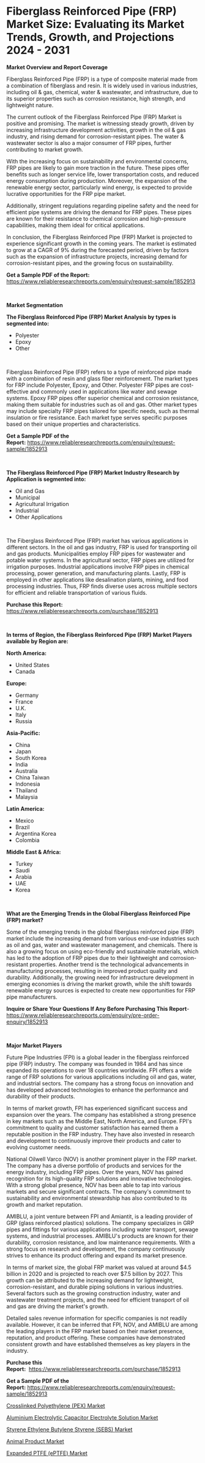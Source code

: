 <p><h1>Fiberglass Reinforced Pipe (FRP) Market Size: Evaluating its Market Trends, Growth, and Projections 2024 - 2031</h1></p><p><strong>Market Overview and Report Coverage</strong></p>
<p><p>Fiberglass Reinforced Pipe (FRP) is a type of composite material made from a combination of fiberglass and resin. It is widely used in various industries, including oil & gas, chemical, water & wastewater, and infrastructure, due to its superior properties such as corrosion resistance, high strength, and lightweight nature.</p><p>The current outlook of the Fiberglass Reinforced Pipe (FRP) Market is positive and promising. The market is witnessing steady growth, driven by increasing infrastructure development activities, growth in the oil & gas industry, and rising demand for corrosion-resistant pipes. The water & wastewater sector is also a major consumer of FRP pipes, further contributing to market growth.</p><p>With the increasing focus on sustainability and environmental concerns, FRP pipes are likely to gain more traction in the future. These pipes offer benefits such as longer service life, lower transportation costs, and reduced energy consumption during production. Moreover, the expansion of the renewable energy sector, particularly wind energy, is expected to provide lucrative opportunities for the FRP pipe market.</p><p>Additionally, stringent regulations regarding pipeline safety and the need for efficient pipe systems are driving the demand for FRP pipes. These pipes are known for their resistance to chemical corrosion and high-pressure capabilities, making them ideal for critical applications.</p><p>In conclusion, the Fiberglass Reinforced Pipe (FRP) Market is projected to experience significant growth in the coming years. The market is estimated to grow at a CAGR of 9% during the forecasted period, driven by factors such as the expansion of infrastructure projects, increasing demand for corrosion-resistant pipes, and the growing focus on sustainability.</p></p>
<p><strong>Get a Sample PDF of the Report:</strong> <a href="https://www.reliableresearchreports.com/enquiry/request-sample/1852913">https://www.reliableresearchreports.com/enquiry/request-sample/1852913</a></p>
<p>&nbsp;</p>
<p><strong>Market Segmentation</strong></p>
<p><strong>The Fiberglass Reinforced Pipe (FRP) Market Analysis by types is segmented into:</strong></p>
<p><ul><li>Polyester</li><li>Epoxy</li><li>Other</li></ul></p>
<p>&nbsp;</p>
<p><p>Fiberglass Reinforced Pipe (FRP) refers to a type of reinforced pipe made with a combination of resin and glass fiber reinforcement. The market types for FRP include Polyester, Epoxy, and Other. Polyester FRP pipes are cost-effective and commonly used in applications like water and sewage systems. Epoxy FRP pipes offer superior chemical and corrosion resistance, making them suitable for industries such as oil and gas. Other market types may include specialty FRP pipes tailored for specific needs, such as thermal insulation or fire resistance. Each market type serves specific purposes based on their unique properties and characteristics.</p></p>
<p><strong>Get a Sample PDF of the Report:</strong>&nbsp;<a href="https://www.reliableresearchreports.com/enquiry/request-sample/1852913">https://www.reliableresearchreports.com/enquiry/request-sample/1852913</a></p>
<p>&nbsp;</p>
<p><strong>The Fiberglass Reinforced Pipe (FRP) Market Industry Research by Application is segmented into:</strong></p>
<p><ul><li>Oil and Gas</li><li>Municipal</li><li>Agricultural Irrigation</li><li>Industrial</li><li>Other Applications</li></ul></p>
<p>&nbsp;</p>
<p><p>The Fiberglass Reinforced Pipe (FRP) market has various applications in different sectors. In the oil and gas industry, FRP is used for transporting oil and gas products. Municipalities employ FRP pipes for wastewater and potable water systems. In the agricultural sector, FRP pipes are utilized for irrigation purposes. Industrial applications involve FRP pipes in chemical processing, power generation, and manufacturing plants. Lastly, FRP is employed in other applications like desalination plants, mining, and food processing industries. Thus, FRP finds diverse uses across multiple sectors for efficient and reliable transportation of various fluids.</p></p>
<p><strong>Purchase this Report:</strong>&nbsp; <a href="https://www.reliableresearchreports.com/purchase/1852913">https://www.reliableresearchreports.com/purchase/1852913</a></p>
<p>&nbsp;</p>
<p><strong>In terms of Region, the Fiberglass Reinforced Pipe (FRP) Market Players available by Region are:</strong></p>
<p>
    <p> <strong> North America: </strong>
        <ul>
            <li>United States</li>
            <li>Canada</li>
        </ul>
        </p> 
    <p> <strong> Europe: </strong>
        <ul>
            <li>Germany</li>
            <li>France</li>
            <li>U.K.</li>
            <li>Italy</li>
            <li>Russia</li>
        </ul>
        </p> 
    <p> <strong> Asia-Pacific: </strong>
        <ul>
            <li>China</li>
            <li>Japan</li>
            <li>South Korea</li>
            <li>India</li>
            <li>Australia</li>
            <li>China Taiwan</li>
            <li>Indonesia</li>
            <li>Thailand</li>
            <li>Malaysia</li>
        </ul>
        </p> 
    <p> <strong> Latin America: </strong>
        <ul>
            <li>Mexico</li>
            <li>Brazil</li>
            <li>Argentina Korea</li>
            <li>Colombia</li>
        </ul>
        </p> 
    <p> <strong> Middle East & Africa: </strong>
        <ul>
            <li>Turkey</li>
            <li>Saudi</li>
            <li>Arabia</li>
            <li>UAE</li>
            <li>Korea</li>
        </ul>
    </p>
    </p>
<p>&nbsp;</p>
<p><strong>What are the Emerging Trends in the Global Fiberglass Reinforced Pipe (FRP) market?</strong></p>
<p><p>Some of the emerging trends in the global fiberglass reinforced pipe (FRP) market include the increasing demand from various end-use industries such as oil and gas, water and wastewater management, and chemicals. There is also a growing focus on using eco-friendly and sustainable materials, which has led to the adoption of FRP pipes due to their lightweight and corrosion-resistant properties. Another trend is the technological advancements in manufacturing processes, resulting in improved product quality and durability. Additionally, the growing need for infrastructure development in emerging economies is driving the market growth, while the shift towards renewable energy sources is expected to create new opportunities for FRP pipe manufacturers.</p></p>
<p><strong>Inquire or Share Your Questions If Any Before Purchasing This Report</strong>- <a href="https://www.reliableresearchreports.com/enquiry/pre-order-enquiry/1852913">https://www.reliableresearchreports.com/enquiry/pre-order-enquiry/1852913</a></p>
<p>&nbsp;</p>
<p><strong>Major Market Players</strong></p>
<p><p>Future Pipe Industries (FPI) is a global leader in the fiberglass reinforced pipe (FRP) industry. The company was founded in 1984 and has since expanded its operations to over 18 countries worldwide. FPI offers a wide range of FRP solutions for various applications including oil and gas, water, and industrial sectors. The company has a strong focus on innovation and has developed advanced technologies to enhance the performance and durability of their products.</p><p>In terms of market growth, FPI has experienced significant success and expansion over the years. The company has established a strong presence in key markets such as the Middle East, North America, and Europe. FPI's commitment to quality and customer satisfaction has earned them a reputable position in the FRP industry. They have also invested in research and development to continuously improve their products and cater to evolving customer needs.</p><p>National Oilwell Varco (NOV) is another prominent player in the FRP market. The company has a diverse portfolio of products and services for the energy industry, including FRP pipes. Over the years, NOV has gained recognition for its high-quality FRP solutions and innovative technologies. With a strong global presence, NOV has been able to tap into various markets and secure significant contracts. The company's commitment to sustainability and environmental stewardship has also contributed to its growth and market reputation.</p><p>AMIBLU, a joint venture between FPI and Amiantit, is a leading provider of GRP (glass reinforced plastics) solutions. The company specializes in GRP pipes and fittings for various applications including water transport, sewage systems, and industrial processes. AMIBLU's products are known for their durability, corrosion resistance, and low maintenance requirements. With a strong focus on research and development, the company continuously strives to enhance its product offering and expand its market presence.</p><p>In terms of market size, the global FRP market was valued at around $4.5 billion in 2020 and is projected to reach over $7.5 billion by 2027. This growth can be attributed to the increasing demand for lightweight, corrosion-resistant, and durable piping solutions in various industries. Several factors such as the growing construction industry, water and wastewater treatment projects, and the need for efficient transport of oil and gas are driving the market's growth.</p><p>Detailed sales revenue information for specific companies is not readily available. However, it can be inferred that FPI, NOV, and AMIBLU are among the leading players in the FRP market based on their market presence, reputation, and product offering. These companies have demonstrated consistent growth and have established themselves as key players in the industry.</p></p>
<p><strong>Purchase this Report:</strong>&nbsp;&nbsp;<a href="https://www.reliableresearchreports.com/purchase/1852913">https://www.reliableresearchreports.com/purchase/1852913</a></p>
<p></p>
<p><strong>Get a Sample PDF of the Report:</strong>&nbsp;<a href="https://www.reliableresearchreports.com/enquiry/request-sample/1852913">https://www.reliableresearchreports.com/enquiry/request-sample/1852913</a></p>
<p><p><a href="https://www.linkedin.com/pulse/decoding-crosslinked-polyethylene-pex-market-deep-dive-latest-trends-cu1ue/">Crosslinked Polyethylene (PEX) Market</a></p><p><a href="https://github.com/FassouRP/Market-Research-Report-List-2/blob/main/aluminium-electrolytic-capacitor-electrolyte-solution-market.md">Aluminium Electrolytic Capacitor Electrolyte Solution Market</a></p><p><a href="https://github.com/rexevange/Market-Research-Report-List-2/blob/main/styrene-ethylene-butylene-styrene-sebs-market.md">Styrene Ethylene Butylene Styrene (SEBS) Market</a></p><p><a href="https://www.linkedin.com/pulse/decoding-animal-product-market-deep-dive-latest-trends-segmentation-d09ue/">Animal Product Market</a></p><p><a href="https://www.linkedin.com/pulse/expanded-ptfe-eptfe-market-size-share-amp-trends-analysis-hd5ze/">Expanded PTFE (ePTFE) Market</a></p></p>